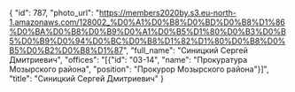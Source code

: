 {
    "id": 787,
    "photo_url": "https://members2020by.s3.eu-north-1.amazonaws.com/128002_%D0%A1%D0%B8%D0%BD%D0%B8%D1%86%D0%BA%D0%B8%D0%B9%D0%A1%D0%B5%D1%80%D0%B3%D0%B5%D0%B9%D0%94%D0%BC%D0%B8%D1%82%D1%80%D0%B8%D0%B5%D0%B2%D0%B8%D1%87",
    "full_name": "Синицкий Сергей Дмитриевич",
    "offices": "[{\"id\": \"03-14\", \"name\": \"Прокуратура Мозырского района\", \"position\": \"Прокурор Мозырского района\"}]",
    "title": "Синицкий Сергей Дмитриевич"
}